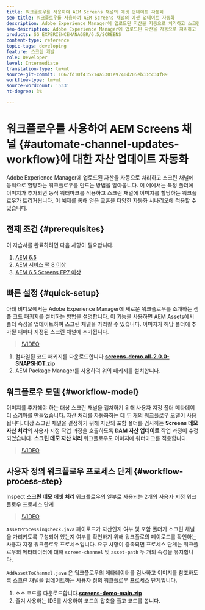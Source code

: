 ```yaml
---
title: 워크플로우를 사용하여 AEM Screens 채널의 에셋 업데이트 자동화
seo-title: 워크플로우를 사용하여 AEM Screens 채널의 에셋 업데이트 자동화
description: Adobe Experience Manager에 업로드된 자산을 자동으로 처리하고 스크린 채널에 동적으로 할당하는 워크플로우를 만드는 방법을 알아봅니다. 이 예에서는 특정 폴더에 이미지가 추가되면 동적 워터마크를 적용하고 스크린 채널에 이미지를 할당하는 워크플로우가 트리거됩니다. 이 예제를 통해 얻은 교훈을 다양한 자동화 시나리오에 적용할 수 있습니다.
seo-description: Adobe Experience Manager에 업로드된 자산을 자동으로 처리하고 스크린 채널에 동적으로 할당하는 워크플로우를 만드는 방법을 알아봅니다. 이 예에서는 특정 폴더에 이미지가 추가되면 동적 워터마크를 적용하고 스크린 채널에 이미지를 할당하는 워크플로우가 트리거됩니다. 이 예제를 통해 얻은 교훈을 다양한 자동화 시나리오에 적용할 수 있습니다.
products: SG_EXPERIENCEMANAGER/6.5/SCREENS
content-type: reference
topic-tags: developing
feature: 스크린 개발
role: Developer
level: Intermediate
translation-type: tm+mt
source-git-commit: 1667fd10f415214a5301e9740d205eb33cc34f89
workflow-type: tm+mt
source-wordcount: '533'
ht-degree: 3%

---
```



# 워크플로우를 사용하여 AEM Screens 채널 {#automate-channel-updates-workflow}에 대한 자산 업데이트 자동화

Adobe Experience Manager에 업로드된 자산을 자동으로 처리하고 스크린 채널에 동적으로 할당하는 워크플로우를 만드는 방법을 알아봅니다. 이 예에서는 특정 폴더에 이미지가 추가되면 동적 워터마크를 적용하고 스크린 채널에 이미지를 할당하는 워크플로우가 트리거됩니다. 이 예제를 통해 얻은 교훈을 다양한 자동화 시나리오에 적용할 수 있습니다.

## 전제 조건 {#prerequisites}

이 자습서를 완료하려면 다음 사항이 필요합니다.

1. [AEM 6.5](https://experienceleague.adobe.com/docs/experience-manager-65.html?lang=ko-KR)
1. [AEM 서비스 팩 8 이상](https://experienceleague.adobe.com/docs/experience-manager-65/release-notes/service-pack/sp-release-notes.html?lang=ko-KR)
1. [AEM 6.5 Screens FP7 이상](https://experienceleague.adobe.com/docs/experience-manager-screens/user-guide/release-notes/release-notes-fp-202103.html)

## 빠른 설정 {#quick-setup}

아래 비디오에서는 Adobe Experience Manager에 새로운 워크플로우를 소개하는 샘플 코드 패키지를 설치하는 방법을 설명합니다. 이 기능을 사용하면 AEM Assets에서 폴더 속성을 업데이트하여 스크린 채널을 가리킬 수 있습니다. 이미지가 해당 폴더에 추가될 때마다 지정된 스크린 채널에 추가됩니다.

>[!VIDEO](https://video.tv.adobe.com/v/333174/?quality=12&learn=on)

1. 컴파일된 코드 패키지를 다운로드합니다.**[screens-demo.all-2.0.0-SNAPSHOT.zip](./assets/screens-demo.all-2.0.0-SNAPSHOT.zip)**
1. AEM Package Manager를 사용하여 위의 패키지를 설치합니다.

## 워크플로우 모델 {#workflow-model}

이미지를 추가해야 하는 대상 스크린 채널을 캡처하기 위해 사용자 지정 폴더 메타데이터 스키마를 만들었습니다. 자산 처리를 자동화하는 데 두 개의 워크플로우 모델이 사용됩니다. 대상 스크린 채널을 결정하기 위해 자산의 포함 폴더를 검사하는 **Screens 데모 자산 처리**&#x200B;의 사용자 지정 작업 과정을 호출하도록 **DAM 자산 업데이트** 작업 과정이 수정되었습니다. **스크린 데모 자산 처리** 워크플로우도 이미지에 워터마크를 적용합니다.

>[!VIDEO](https://video.tv.adobe.com/v/333175/?quality=12&learn=on)

## 사용자 정의 워크플로우 프로세스 단계 {#workflow-process-step}

Inspect **스크린 데모 에셋 처리** 워크플로우의 일부로 사용되는 2개의 사용자 지정 워크플로우 프로세스 단계

>[!VIDEO](https://video.tv.adobe.com/v/333179/?quality=12&learn=on)

`AssetProcessingCheck.java` 페이로드가 자산인지 여부 및 포함 폴더가 스크린 채널을 가리키도록 구성되어 있는지 여부를 확인하기 위해 워크플로의 페이로드를 확인하는 사용자 지정 워크플로우 프로세스입니다. 요구 사항이 충족되면 프로세스 단계는 워크플로우의 메타데이터에 대해 `screen-channel` 및 `asset-path` 두 개의 속성을 유지합니다.

`AddAssetToChannel.java` 은 워크플로우의 메타데이터를 검사하고 이미지를 참조하도록 스크린 채널을 업데이트하는 사용자 정의 워크플로우 프로세스 단계입니다.

1. 소스 코드를 다운로드합니다.**[screens-demo-main.zip](./assets/screens-demo-main.zip)**
1. 즐겨 사용하는 IDE를 사용하여 코드의 압축을 풀고 코드를 봅니다.
